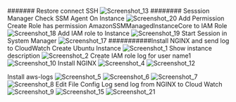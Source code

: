 ####### Restore connect SSH
![Screenshot_13](https://user-images.githubusercontent.com/85090024/156912518-0dfd9669-4eb8-4982-aae4-c59109fa6fa6.png)
######## Sesssion Manager
Check SSM Agent On Instance
![Screenshot_20](https://user-images.githubusercontent.com/85090024/156912611-1547422d-b849-4762-9718-fdb17a6469cd.png)
Add Permission Create Role has permission AmazonSSMManagedInstanceCore to IAM Role
![Screenshot_18](https://user-images.githubusercontent.com/85090024/156912540-344bae17-ab46-4d4d-85ee-8d65d966bff1.png)
Add IAM role to Instance
![Screenshot_19](https://user-images.githubusercontent.com/85090024/156912549-2f08cc34-5cfc-43f7-8635-4f9a2715a1e1.png)
Start Session in System Manager
![Screenshot_17](https://user-images.githubusercontent.com/85090024/156912567-5de4445b-bbcb-4c65-b7e2-907c2c41c2dc.png)
###########Install NGINX and send log to CloudWatch
Create Ubuntu Instance
![Screenshot_1](https://user-images.githubusercontent.com/85090024/156912633-989ea222-8d8d-4d58-9d61-7178e2c0d22d.png)
Show instance description
![Screenshot_2](https://user-images.githubusercontent.com/85090024/156912641-6eac98a2-e5a2-4bea-833a-cca36ba17aed.png)
Create IAM role log for user name1 
![Screenshot_10](https://user-images.githubusercontent.com/85090024/156912694-b6350c61-0371-4df8-b1d5-6e1dc5794594.png)
Install NGINX
![Screenshot_4](https://user-images.githubusercontent.com/85090024/156912725-9fe61fad-33c8-4b30-b951-fcb35c61b26e.png)
![Screenshot_12](https://user-images.githubusercontent.com/85090024/156913021-48bee997-22fb-4a4d-9b08-71e1d822411c.png)

Install aws-logs
![Screenshot_5](https://user-images.githubusercontent.com/85090024/156912726-6362844c-c8f6-4d72-a8b4-4c8832c7d793.png)
![Screenshot_6](https://user-images.githubusercontent.com/85090024/156912727-c80e5628-a826-416a-88a0-517ee551cfc5.png)
![Screenshot_7](https://user-images.githubusercontent.com/85090024/156912729-a7398ce9-d9de-4cc0-b9be-d5155b217276.png)
![Screenshot_8](https://user-images.githubusercontent.com/85090024/156912730-a4504dcb-2622-41e4-8ac1-97b2126e584a.png)
Edit File Config Log send log from NGINX to Cloud Watch
![Screenshot_9](https://user-images.githubusercontent.com/85090024/156912731-5af545ae-e82a-4151-9303-55c50913c398.png)
![Screenshot_15](https://user-images.githubusercontent.com/85090024/156913033-e4827ea0-da6a-4f99-94e9-da7349350388.png)
![Screenshot_21](https://user-images.githubusercontent.com/85090024/156913054-3f01447d-4dac-419e-880c-bff0891fff48.png)
